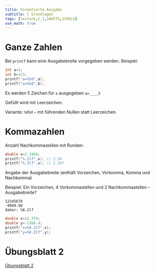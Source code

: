 ```yaml
---
title: Formatierte Ausgabe
subtitle: C Grundlagen
tags: [lecture,C_1,1AHITS,1CHELS]
use_math: true
---
```




# Ganze Zahlen

Bei `printf` kann eine Ausgabebreite vorgegeben werden.
Beispiel:

```c
int a=3;
int b=123;
printf("a=%5d",a);
printf("a=%5d",b);
```

Es werden 5 Zeichen für `a` ausgegeben `a=____3`

Gefüllt wird mit Leerzeichen.

Variante: `%05d` – mit führenden Nullen statt Leerzeichen.

# Kommazahlen

Anzahl Nachkommastellen mit Runden:

```c++
double x=2.3469;
printf("%.2lf",x); // 2.34
printf("%.3lf",x); // 2.347
```

Angabe der Ausgabebreite (enthält Vorzeichen, Vorkomma, Komma und Nachkomma)

Beispiel:
Ein Vorzeichen, 4 Vorkommastellen und 2 Nachkommastellen – Ausgabebreite?

```
12345678
-9999.99
daher: %8.2lf
```



```c
double x=12.379;
double y=-1368.4;
printf("x=%8.2lf",x);
printf("y=%8.2lf",y);
```




# Übungsblatt 2

[Übungsblatt 2](05_Anfang_ue02)

